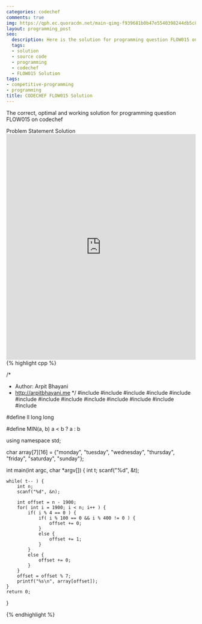 ```yaml
---
categories: codechef
comments: true
img: https://qph.ec.quoracdn.net/main-qimg-f939681b0b47e5540398244db5c8966f?convert_to_webp=true
layout: programming_post
seo:
  description: Here is the solution for programming question FLOW015 on codechef
  tags:
  - solution
  - source code
  - programming
  - codechef
  - FLOW015 Solution
tags:
- competitive-programming
- programming
title: CODECHEF FLOW015 Solution
---
```

The correct, optimal and working solution for programming question FLOW015 on codechef

<div class="ui secondary pointing large menu">
  <a class="grey item" data-tab="problem-statement">
    Problem Statement
  </a>
  <a class="active item grey" data-tab="solution">
    Solution
  </a>
</div>
<div class="ui bottom attached tab" data-tab="problem-statement">
    <iframe src="https://www.codechef.com/problems/FLOW015" width="100%" height="600px" style="overflow: scroll; border: none;"></iframe>
</div>
<div class="ui bottom attached active tab" data-tab="solution">
{% highlight cpp %}

/*
 *  Author: Arpit Bhayani
 *  http://arpitbhayani.me
 */
#include <cmath>
#include <cstdio>
#include <cstdlib>
#include <climits>
#include <deque>
#include <iostream>
#include <list>
#include <limits>
#include <map>
#include <queue>
#include <set>
#include <stack>
#include <vector>

#define ll long long

#define MIN(a, b) a < b ? a : b

using namespace std;

char array[7][16] = {"monday", "tuesday", "wednesday", "thursday", "friday", "saturday", "sunday"};

int main(int argc, char *argv[]) {
    int t;
    scanf("%d", &t);

    while( t-- ) {
        int n;
        scanf("%d", &n);

        int offset = n - 1900;
        for( int i = 1900; i < n; i++ ) {
            if( i % 4 == 0 ) {
                if( i % 100 == 0 && i % 400 != 0 ) {
                    offset += 0;
                }
                else {
                    offset += 1;
                }
            }
            else {
                offset += 0;
            }
        }
        offset = offset % 7;
        printf("%s\n", array[offset]);
    }
    return 0;
}


{% endhighlight %}
</div>
